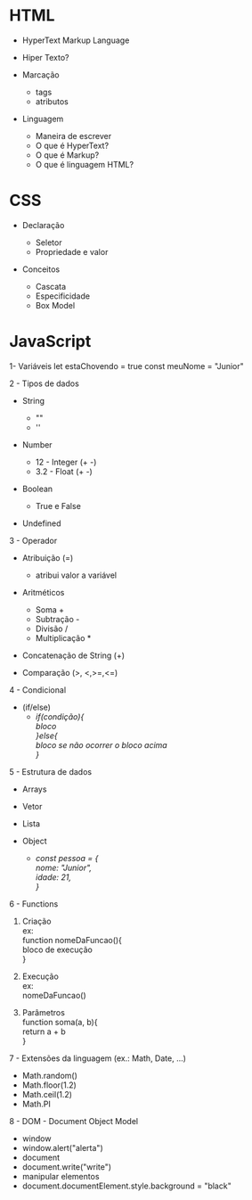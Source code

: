 # HTML
- HyperText Markup Language
- Hiper Texto?
- Marcação
  - tags
  - atributos 

- Linguagem
  - Maneira de escrever
  - O que é HyperText?
  - O que é Markup?
  - O que é linguagem HTML?

# CSS

- Declaração
  - Seletor
  - Propriedade e valor

- Conceitos
  - Cascata
  - Especificidade
  - Box Model

# JavaScript

1- Variáveis
  let estaChovendo = true
    const meuNome = "Junior"
  
2 - Tipos de dados
  - String
    - ""
    - ''

  - Number
    - 12 - Integer (+ -)
    - 3.2 - Float (+ -)

  - Boolean
    - True e False

  - Undefined

3 - Operador
  - Atribuição (=)
    - atribui valor a variável 

  - Aritméticos
    - Soma +
    - Subtração -
    - Divisão /
    - Multiplicação *

  - Concatenação de String (+)

  - Comparação (>, <,>=,<=)

4 - Condicional 
  - (if/else)  
     - _if(condição){  
    bloco  
      }else{  
         bloco se não ocorrer o bloco acima  
      }_  

5 - Estrutura de dados
  - Arrays
  - Vetor
  - Lista


  - Object</br>
    - _const pessoa = {  
          nome: "Junior",  
          idade: 21,  
    }_  

6 - Functions
  1. Criação  
    ex:  
      function nomeDaFuncao(){  
        bloco de execução  
    }  

  2. Execução  
    ex:  
      nomeDaFuncao()  

  3. Parâmetros  
      function soma(a, b){  
      return a + b  
      }  

7 - Extensões da linguagem (ex.: Math, Date, ...)  

  - Math.random()
  - Math.floor(1.2)
  - Math.ceil(1.2)
  - Math.PI

8 - DOM - Document Object Model

  - window
  - window.alert("alerta")
  - document
  - document.write("write")
  - manipular elementos
  - document.documentElement.style.background = "black"


 
